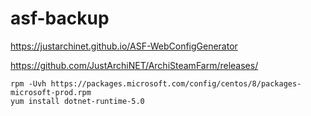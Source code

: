 # asf-backup


https://justarchinet.github.io/ASF-WebConfigGenerator

https://github.com/JustArchiNET/ArchiSteamFarm/releases/

```
rpm -Uvh https://packages.microsoft.com/config/centos/8/packages-microsoft-prod.rpm
yum install dotnet-runtime-5.0

```
